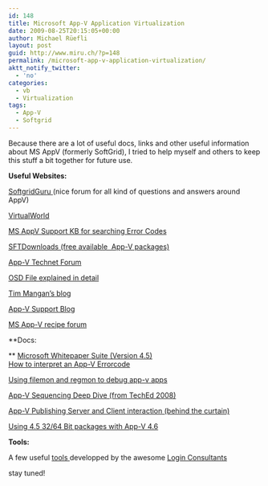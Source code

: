 ```yaml
---
id: 148
title: Microsoft App-V Application Virtualization
date: 2009-08-25T20:15:05+00:00
author: Michael Rüefli
layout: post
guid: http://www.miru.ch/?p=148
permalink: /microsoft-app-v-application-virtualization/
aktt_notify_twitter:
  - 'no'
categories:
  - vb
  - Virtualization
tags:
  - App-V
  - Softgrid
---
```

Because there are a lot of useful docs, links and other useful information about MS AppV (formerly SoftGrid), I tried to help myself and others to keep this stuff a bit together for future use.

**Useful Websites:**
  
<a title="SoftGridGuru" href="http://www.softgridguru.com" target="_blank">SoftgridGuru </a>(nice forum for all kind of questions and answers around AppV)
  
<a href="http://blogs.technet.com/virtualworld/archive/tags/Application+Virtualization/default.aspx" target="_blank">VirtualWorld </a>
  
<a href="http://support.microsoft.com/search/default.aspx?mode=r&query=xxxxxxxx-00008C000&spid=12357&catalog=LCID%3D1033&1033comm=1&res=20" target="_blank">MS AppV Support KB for searching Error Codes </a>
  
<a href="http://www.sftdownloads.com/" target="_blank">SFTDownloads (free available  App-V packages)</a>
  
<a href="http://social.technet.microsoft.com/forums/en-US/category/appvirtualization/" target="_blank">App-V Technet Forum</a>
  
<a href="http://tmurgent.com/osd_illustrated.aspx/" target="_blank">OSD File explained in detail</a>
  
<a href="http://feeds.brianmadden.com/blog/timmangan/" target="_blank">Tim Mangan&#8217;s blog</a>

<a href="http://www.app-vsupport.com" target="_blank">App-V Support Blog</a>
  
<a href="http://social.technet.microsoft.com/Forums/en-US/prescriptiveguidance/" target="_blank">MS App-V recipe forum</a>

**Docs:
  
**  <a href="http://www.miru.ch/downloads/appverrcode.jpg" target="_blank">Microsoft Whitepaper Suite (Version 4.5)</a><a href="http://www.miru.ch/downloads/appverrcode.jpg" target="_blank"><br /> How to interpret an App-V Errorcode</a>

<a href="http://support.microsoft.com/?scid=kb%3Ben-us%3B931819&x=12&y=12" target="_blank">Using filemon and regmon to debug app-v apps</a>

<a href="http://www.miru.ch/downloads/App-V45SequencingDeepDive.pdf" target="_blank">App-V Sequencing Deep Dive (from TechEd 2008)</a>

<a href="http://download.microsoft.com/download/f/7/8/f784a197-73be-48ff-83da-4102c05a6d44/AppPubandClientInteraction.docx" target="_blank">App-V Publishing Server and Client interaction (behind the curtain)</a>

<a href="http://blogs.technet.com/appv/archive/2010/01/21/app-v-4-6-and-applications-sequenced-using-earlier-versions.aspx" target="_blank">Using 4.5 32/64 Bit packages with App-V 4.6</a>

**Tools:**
  
A few useful <a title="Login Consultants App-V Tools" href="http://www.miru.ch/downloads/App-V-Tools.zip" target="_blank">tools </a>developped by the awesome <a href="http://www.loginconsultants.com/index.php?option=com_frontpage&Itemid=1" target="_blank">Login Consultants</a>

stay tuned!